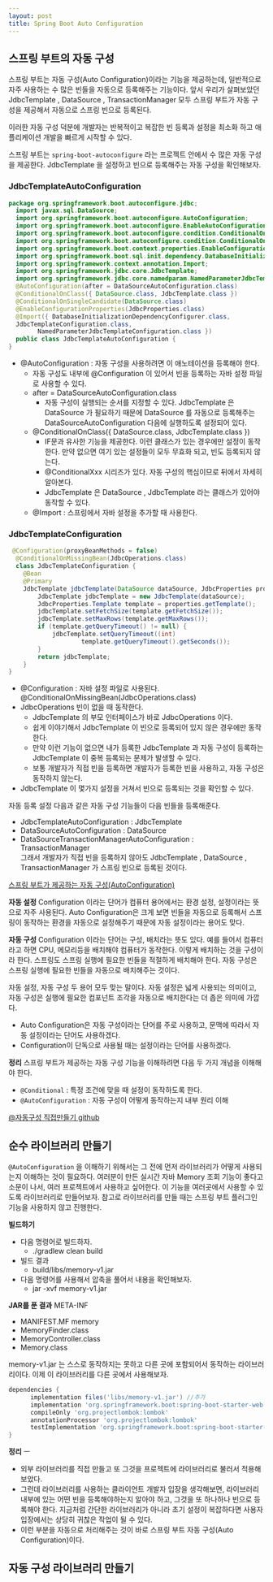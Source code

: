 ```yaml
---
layout: post
title: Spring Boot Auto Configuration
---
```



## 스프링 부트의 자동 구성
스프링 부트는 자동 구성(Auto Configuration)이라는 기능을 제공하는데, 일반적으로 자주 사용하는 수 많은 빈들을 자동으로 등록해주는 기능이다.
앞서 우리가 살펴보았던 JdbcTemplate , DataSource , TransactionManager 모두 스프링 부트가 자동 구성을 제공해서 자동으로 스프링 빈으로 등록된다.

이러한 자동 구성 덕분에 개발자는 반복적이고 복잡한 빈 등록과 설정을 최소화 하고 애플리케이션 개발을 빠르게 시작할 수 있다.

스프링 부트는 `spring-boot-autoconfigure` 라는 프로젝트 안에서 수 많은 자동 구성을 제공한다. JdbcTemplate 을 설정하고 빈으로 등록해주는 자동 구성을 확인해보자.

### JdbcTemplateAutoConfiguration
~~~java
package org.springframework.boot.autoconfigure.jdbc;
  import javax.sql.DataSource;
  import org.springframework.boot.autoconfigure.AutoConfiguration;
  import org.springframework.boot.autoconfigure.EnableAutoConfiguration;
  import org.springframework.boot.autoconfigure.condition.ConditionalOnClass;
  import org.springframework.boot.autoconfigure.condition.ConditionalOnSingleCandidate;
  import org.springframework.boot.context.properties.EnableConfigurationProperties;
  import org.springframework.boot.sql.init.dependency.DatabaseInitializationDependencyConfigurer;
  import org.springframework.context.annotation.Import;
  import org.springframework.jdbc.core.JdbcTemplate;
  import org.springframework.jdbc.core.namedparam.NamedParameterJdbcTemplate;
  @AutoConfiguration(after = DataSourceAutoConfiguration.class)
  @ConditionalOnClass({ DataSource.class, JdbcTemplate.class })
  @ConditionalOnSingleCandidate(DataSource.class)
  @EnableConfigurationProperties(JdbcProperties.class)
  @Import({ DatabaseInitializationDependencyConfigurer.class,
  JdbcTemplateConfiguration.class,
        NamedParameterJdbcTemplateConfiguration.class })
  public class JdbcTemplateAutoConfiguration {
}
~~~

- @AutoConfiguration : 자동 구성을 사용하려면 이 애노테이션을 등록해야 한다.
  - 자동 구성도 내부에 @Configuration 이 있어서 빈을 등록하는 자바 설정 파일로 사용할 수 있다.
  - after = DataSourceAutoConfiguration.class
    - 자동 구성이 실행되는 순서를 지정할 수 있다. JdbcTemplate 은 DataSource 가 필요하기 때문에 DataSource 를 자동으로 등록해주는 DataSourceAutoConfiguration 다음에 실행하도록 설정되어 있다.
  - @ConditionalOnClass({ DataSource.class, JdbcTemplate.class })
    - IF문과 유사한 기능을 제공한다. 이런 클래스가 있는 경우에만 설정이 동작한다. 만약 없으면 여기 있는 설정들이 모두 무효화 되고, 빈도 등록되지 않는다.
    - @ConditionalXxx 시리즈가 있다. 자동 구성의 핵심이므로 뒤에서 자세히 알아본다.
    - JdbcTemplate 은 DataSource , JdbcTemplate 라는 클래스가 있어야 동작할 수 있다.
  - @Import : 스프링에서 자바 설정을 추가할 때 사용한다.


### JdbcTemplateConfiguration
~~~java
 @Configuration(proxyBeanMethods = false)
  @ConditionalOnMissingBean(JdbcOperations.class)
  class JdbcTemplateConfiguration {
    @Bean
    @Primary
    JdbcTemplate jdbcTemplate(DataSource dataSource, JdbcProperties properties) {
        JdbcTemplate jdbcTemplate = new JdbcTemplate(dataSource);
        JdbcProperties.Template template = properties.getTemplate();
        jdbcTemplate.setFetchSize(template.getFetchSize());
        jdbcTemplate.setMaxRows(template.getMaxRows());
        if (template.getQueryTimeout() != null) {
            jdbcTemplate.setQueryTimeout((int)
                    template.getQueryTimeout().getSeconds());
        }
        return jdbcTemplate;
    }
}
~~~
- @Configuration : 자바 설정 파일로 사용된다. @ConditionalOnMissingBean(JdbcOperations.class)
- JdbcOperations 빈이 없을 때 동작한다.
  - JdbcTemplate 의 부모 인터페이스가 바로 JdbcOperations 이다.
  - 쉽게 이야기해서 JdbcTemplate 이 빈으로 등록되어 있지 않은 경우에만 동작한다.
  - 만약 이런 기능이 없으면 내가 등록한 JdbcTemplate 과 자동 구성이 등록하는 JdbcTemplate 이 중복 등록되는 문제가 발생할 수 있다.
  - 보통 개발자가 직접 빈을 등록하면 개발자가 등록한 빈을 사용하고, 자동 구성은 동작하지 않는다.
- JdbcTemplate 이 몇가지 설정을 거쳐서 빈으로 등록되는 것을 확인할 수 있다.

자동 등록 설정
다음과 같은 자동 구성 기능들이 다음 빈들을 등록해준다.
- JdbcTemplateAutoConfiguration : JdbcTemplate
- DataSourceAutoConfiguration : DataSource 
- DataSourceTransactionManagerAutoConfiguration : TransactionManager   
그래서 개발자가 직접 빈을 등록하지 않아도 JdbcTemplate , DataSource , TransactionManager 가 스프링 빈으로 등록된 것이다.

[스프링 부트가 제공하는 자동 구성(AutoConfiguration)](https://docs.spring.io/spring-boot/docs/current/reference/html/auto-configuration-classes.html)


**자동 설정**
Configuration 이라는 단어가 컴퓨터 용어에서는 환경 설정, 설정이라는 뜻으로 자주 사용된다. Auto Configuration은 크게 보면 빈들을 자동으로 등록해서 스프링이 동작하는 환경을 자동으로 설정해주기 때문에 자동 설정이라는 용어도 맞다.

**자동 구성**
Configuration 이라는 단어는 구성, 배치라는 뜻도 있다.
예를 들어서 컴퓨터라고 하면 CPU, 메모리등을 배치해야 컴퓨터가 동작한다. 이렇게 배치하는 것을 구성이라 한다.
스프링도 스프링 실행에 필요한 빈들을 적절하게 배치해야 한다. 자동 구성은 스프링 실행에 필요한 빈들을 자동으로 배치해주는 것이다.

자동 설정, 자동 구성 두 용어 모두 맞는 말이다. 자동 설정은 넓게 사용되는 의미이고, 자동 구성은 실행에 필요한 컴포넌트 조각을 자동으로 배치한다는 더 좁은 의미에 가깝다.

- Auto Configuration은 자동 구성이라는 단어를 주로 사용하고, 문맥에 따라서 자동 설정이라는 단어도 사용하겠다.
- Configuration이 단독으로 사용될 때는 설정이라는 단어를 사용하겠다.

**정리**
스프링 부트가 제공하는 자동 구성 기능을 이해하려면 다음 두 가지 개념을 이해해야 한다.
- `@Conditional` : 특정 조건에 맞을 때 설정이 동작하도록 한다.
- `@AutoConfiguration` : 자동 구성이 어떻게 동작하는지 내부 원리 이해

[@자동구성 직접만들기 github](https://github.com/khjzzm/yeoboya-lunch/tree/45bda96ab2e421921fe2c3ecf8ede8efe3a280c6)


## 순수 라이브러리 만들기

`@AutoConfiguration` 을 이해하기 위해서는 그 전에 먼저 라이브러리가 어떻게 사용되는지 이해하는 것이 필요하다.
여러분이 만든 실시간 자바 Memory 조회 기능이 좋다고 소문이 나서, 여러 프로젝트에서 사용하고 싶어한다. 이 기능을 여러곳에서 사용할 수 있도록 라이브러리로 만들어보자.
참고로 라이브러리를 만들 때는 스프링 부트 플러그인 기능을 사용하지 않고 진행한다.


**빌드하기**
- 다음 명령어로 빌드하자. 
  - ./gradlew clean build
- 빌드 결과
  - build/libs/memory-v1.jar
- 다음 명령어를 사용해서 압축을 풀어서 내용을 확인해보자. 
  - jar -xvf memory-v1.jar

**JAR를 푼 결과**
META-INF
- MANIFEST.MF
memory
- MemoryFinder.class
- MemoryController.class
- Memory.class

memory-v1.jar 는 스스로 동작하지는 못하고 다른 곳에 포함되어서 동작하는 라이브러리이다. 이제 이 라이브러리를 다른 곳에서 사용해보자.

~~~gradle
dependencies {
      implementation files('libs/memory-v1.jar') //추가
      implementation 'org.springframework.boot:spring-boot-starter-web'
      compileOnly 'org.projectlombok:lombok'
      annotationProcessor 'org.projectlombok:lombok'
      testImplementation 'org.springframework.boot:spring-boot-starter-test'
}
~~~

**정리** ㅡ
- 외부 라이브러리를 직접 만들고 또 그것을 프로젝트에 라이브러리로 불러서 적용해보았다.
- 그런데 라이브러리를 사용하는 클라이언트 개발자 입장을 생각해보면, 라이브러리 내부에 있는 어떤 빈을 등록해야하는지 알아야 하고, 그것을 또 하나하나 빈으로 등록해야 한다. 지금처럼 간단한 라이브러리가 아니라 초기 설정이 복잡하다면 사용자 입장에서는 상당히 귀찮은 작업이 될 수 있다.
- 이런 부분을 자동으로 처리해주는 것이 바로 스프링 부트 자동 구성(Auto Configuration)이다.


## 자동 구성 라이브러리 만들기
